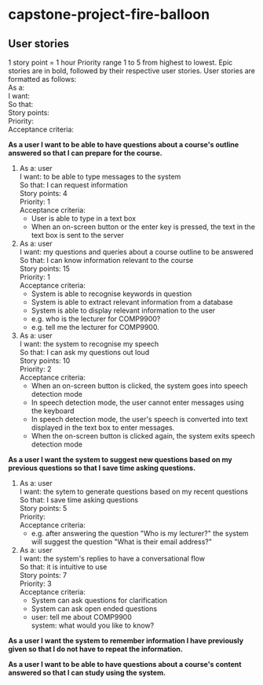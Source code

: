 # capstone-project-fire-balloon

## User stories
1 story point = 1 hour
Priority range 1 to 5 from highest to lowest.
Epic stories are in bold, followed by their respective user stories.
User stories are formatted as follows: <br>
   As a: <br>
   I want: <br>
   So that: <br>
   Story points: <br>
   Priority: <br>
   Acceptance criteria: <br>

**As a user I want to be able to have questions about a course's outline answered so that I can prepare for the course.**
1. As a: user<br>
   I want: to be able to type messages to the system<br>
   So that: I can request information<br>
   Story points: 4<br>
   Priority: 1<br>
   Acceptance criteria: <br>
   - User is able to type in a text box
   - When an on-screen button or the enter key is pressed, the text in the text box is sent to the server
2. As a: user<br>
   I want: my questions and queries about a course outline to be answered<br>
   So that: I can know information relevant to the course<br>
   Story points: 15<br>
   Priority: 1<br>
   Acceptance criteria: <br>
   - System is able to recognise keywords in question
   - System is able to extract relevant information from a database
   - System is able to display relevant information to the user
   - e.g. who is the lecturer for COMP9900?
   - e.g. tell me the lecturer for COMP9900.
3. As a: user<br>
   I want: the system to recognise my speech<br>
   So that: I can ask my questions out loud<br>
   Story points: 10<br>
   Priority: 2<br>
   Acceptance criteria: <br>
   - When an on-screen button is clicked, the system goes into speech detection mode
   - In speech detection mode, the user cannot enter messages using the keyboard
   - In speech detection mode, the user's speech is converted into text displayed in the text box to enter messages.
   - When the on-screen button is clicked again, the system exits speech detection mode

**As a user I want the system to suggest new questions based on my previous questions so that I save time asking questions.**
1. As a: user<br>
   I want: the sytem to generate questions based on my recent questions<br>
   So that: I save time asking questions<br>
   Story points: 5<br>
   Priority: <br>
   Acceptance criteria: <br>
   - e.g. after answering the question "Who is my lecturer?" the system will suggest the question "What is their email address?"
2. As a: user<br>
   I want: the system's replies to have a conversational flow<br>
   So that: it is intuitive to use<br>
   Story points: 7<br>
   Priority: 3<br>
   Acceptance criteria: <br>
   - System can ask questions for clarification
   - System can ask open ended questions
    - user: tell me about COMP9900<br>
      system: what would you like to know?

**As a user I want the system to remember information I have previously given so that I do not have to repeat the information.**

**As a user I want to be able to have questions about a course's content answered so that I can study using the system.**